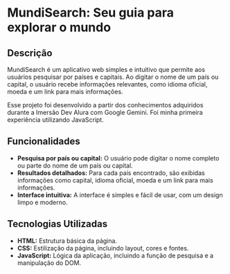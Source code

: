 # MundiSearch: Seu guia para explorar o mundo

## Descrição
MundiSearch é um aplicativo web simples e intuitivo que permite aos usuários pesquisar por países e capitais. Ao digitar o nome de um país ou capital, o usuário recebe informações relevantes, como idioma oficial, moeda e um link para mais informações.

Esse projeto foi desenvolvido a partir dos conhecimentos adquiridos durante a Imersão Dev Alura com Google Gemini. Foi minha primeira experiência utilizando JavaScript.

## Funcionalidades
* **Pesquisa por país ou capital:** O usuário pode digitar o nome completo ou parte do nome de um país ou capital.
* **Resultados detalhados:** Para cada país encontrado, são exibidas informações como capital, idioma oficial, moeda e um link para mais informações.
* **Interface intuitiva:** A interface é simples e fácil de usar, com um design limpo e moderno.

## Tecnologias Utilizadas
* **HTML:** Estrutura básica da página.
* **CSS:** Estilização da página, incluindo layout, cores e fontes.
* **JavaScript:** Lógica da aplicação, incluindo a função de pesquisa e a manipulação do DOM.
